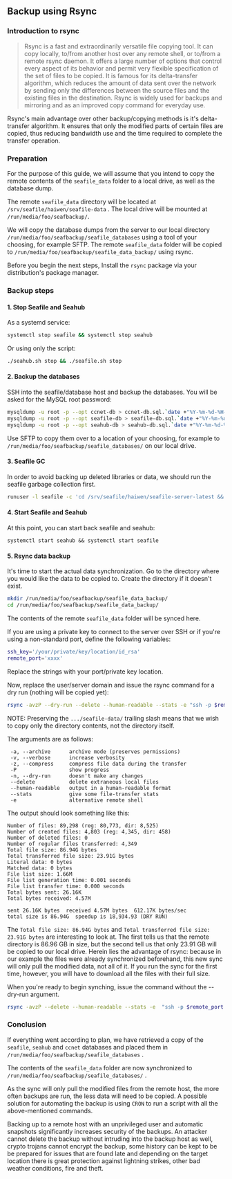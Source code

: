 ## Backup using Rsync

### Introduction to rsync

> Rsync is a fast and extraordinarily versatile file copying tool. It can copy
> locally, to/from another host over any remote shell, or to/from a remote
> rsync daemon. It offers a large number of options that control every aspect
> of its behavior and permit very flexible specification of the set of files
> to be copied. It is famous for its delta-transfer algorithm, which reduces
> the amount of data sent over the network by sending only the differences
> between the source files and the existing files in the destination. Rsync is
> widely used for backups and mirroring and as an improved copy command for
> everyday use.

Rsync's main advantage over other backup/copying methods is it's
delta-transfer algorithm. It ensures that only the modified parts of certain
files are copied, thus reducing bandwidth use and the time required to
complete the transfer operation.

### Preparation

For the purpose of this guide, we will assume that you intend to copy the
remote contents of the `seafile_data` folder to a local drive, as well as the
database dump.

The remote `seafile_data` directory will be located at
`/srv/seafile/haiwen/seafile-data` . The local drive will be mounted
at `/run/media/foo/seafbackup/`.

We will copy the database dumps from the server to our local directory
`/run/media/foo/seafbackup/seafile_databases` using a tool of your choosing,
for example SFTP. The remote `seafile_data` folder will be copied to
`/run/media/foo/seafbackup/seafile_data_backup/` using rsync.

Before you begin the next steps, Install the `rsync` package via your
distribution's package manager.

### Backup steps

#### 1. Stop Seafile and Seahub

As a systemd service:

```bash
systemctl stop seafile && systemctl stop seahub
```

Or using only the script:
```bash
./seahub.sh stop && ./seafile.sh stop
```

#### 2. Backup the databases

SSH into the seafile/database host and backup the databases. You will be asked
for the MySQL root password:

```bash
mysqldump -u root -p --opt ccnet-db > ccnet-db.sql.`date +"%Y-%m-%d-%H-%M-%S"` &&
mysqldump -u root -p --opt seafile-db > seafile-db.sql.`date +"%Y-%m-%d-%H-%M-%S"` &&
mysqldump -u root -p --opt seahub-db > seahub-db.sql.`date +"%Y-%m-%d-%H-%M-%S"`

```
Use SFTP to copy them over to a location of your choosing, for example
to `/run/media/foo/seafbackup/seafile_databases/` on our local drive.

#### 3. Seafile GC

In order to avoid backing up deleted libraries or data, we should run the
seafile garbage collection first.

```bash
runuser -l seafile -c 'cd /srv/seafile/haiwen/seafile-server-latest && ./seaf-gc.sh
```

#### 4. Start Seafile and Seahub

At this point, you can start back seafile and seahub:

```
systemctl start seahub && systemctl start seafile
```

#### 5. Rsync data backup

It's time to start the actual data synchronization. Go to the directory where
you would like the data to be copied to. Create the directory if it doesn't
exist.

```bash
mkdir /run/media/foo/seafbackup/seafile_data_backup/
cd /run/media/foo/seafbackup/seafile_data_backup/
```
The contents of the remote `seafile_data` folder will be synced here.

If you are using a private key to connect to the server over SSH or if you're
using a non-standard port, define the following variables:

```bash
ssh_key='/your/private/key/location/id_rsa'
remote_port='xxxx'
```
Replace the strings with your port/private key location.

Now, replace the user/server domain and issue the rsync command for a dry run
(nothing will be copied yet):

```bash
rsync -avzP --dry-run --delete --human-readable --stats -e "ssh -p $remote_port -i $ssh_key" root@example.com:/srv/seafile/haiwen/seafile-data/ ./
```

NOTE: Preserving the `.../seafile-data/` trailing slash means that we wish to
copy only the directory contents, not the directory itself.

The arguments are as follows:

```
 -a, --archive      archive mode (preserves permissions)
 -v, --verbose      increase verbosity
 -z, --compress     compress file data during the transfer
 -P                 show progress
 -n, --dry-run      doesn't make any changes
 --delete           delete extraneous local files
 --human-readable   output in a human-readable format
 --stats            give some file-transfer stats
 -e                 alternative remote shell
```

The output should look something like this:
```
Number of files: 89,298 (reg: 80,773, dir: 8,525)
Number of created files: 4,803 (reg: 4,345, dir: 458)
Number of deleted files: 0
Number of regular files transferred: 4,349
Total file size: 86.94G bytes
Total transferred file size: 23.91G bytes
Literal data: 0 bytes
Matched data: 0 bytes
File list size: 1.66M
File list generation time: 0.001 seconds
File list transfer time: 0.000 seconds
Total bytes sent: 26.16K
Total bytes received: 4.57M

sent 26.16K bytes  received 4.57M bytes  612.17K bytes/sec
total size is 86.94G  speedup is 18,934.93 (DRY RUN)
```
The `Total file size: 86.94G bytes` and
`Total transferred file size: 23.91G bytes` are interesting to look at. The
first tells us that the remote directory is 86.96 GB in size, but the second
tell us that only 23.91 GB will be copied to our local drive. Herein lies the
advantage of rsync: because in our example the files were already synchronized
beforehand, this new sync will only pull the modified data, not all of it. If
you run the sync for the first time, however, you will have to download all
the files with their full size.

When you're ready to begin synching, issue the command without the
--dry-run argument.

```bash
rsync -avzP --delete --human-readable --stats -e  "ssh -p $remote_port -i $ssh_key" root@example.com:/srv/seafile/haiwen/seafile-data/ ./
```

### Conclusion

If everything went according to plan, we have retrieved a copy of the
`seafile`, `seahub` and `ccnet` databases and placed them in
`/run/media/foo/seafbackup/seafile_databases` .

The contents of the `seafile_data` folder are now synchronized to
`/run/media/foo/seafbackup/seafile_databases/` .

As the sync will only pull the modified files from the remote host, the more
often backups are run, the less data will need to be copied. A possible
solution for automating the backup is using `CRON` to run a script with all
the above-mentioned commands.

Backing up to a remote host with an unprivileged user and automatic snapshots
significantly increases security of the backups. An attacker cannot delete the
backup without intruding into the backup host as well, crypto trojans cannot
encrypt the backup, some history can be kept to be be prepared for issues that
are found late and depending on the target location there is great protection
against lightning strikes, other bad weather conditions, fire and theft.

